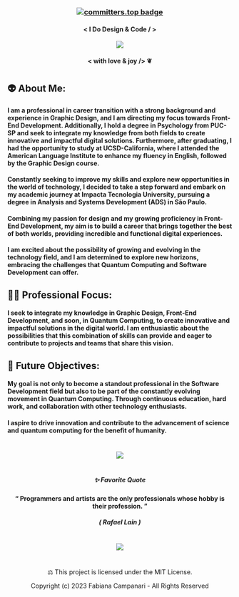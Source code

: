 ### <p align="center">  [![committers.top badge](https://user-badge.committers.top/brazil/USERNAME.svg)](https://user-badge.committers.top/brazil/USERNAME)

#### <p align="center">  < I Do Design & Code / > </p> 


<p align="center">
<img src="https://github.com/FabianaCampanari/FabianaCampanari/assets/113218619/eccdc4d9-94cb-494b-9c36-dc02669eb09b"/> 

#### <p align="center">  < with love & joy /> ❦

#

## 👽 About Me:

#### I am a professional in career transition with a strong background and experience in Graphic Design, and I am directing my focus towards Front-End Development. Additionally, I hold a degree in Psychology from PUC-SP and seek to integrate my knowledge from both fields to create innovative and impactful digital solutions. Furthermore, after graduating, I had the opportunity to study at UCSD-California, where I attended the American Language Institute to enhance my fluency in English, followed by the Graphic Design course.

#### Constantly seeking to improve my skills and explore new opportunities in the world of technology, I decided to take a step forward and embark on my academic journey at Impacta Tecnologia University, pursuing a degree in Analysis and Systems Development (ADS) in São Paulo.

#### Combining my passion for design and my growing proficiency in Front-End Development, my aim is to build a career that brings together the best of both worlds, providing incredible and functional digital experiences.

#### I am excited about the possibility of growing and evolving in the technology field, and I am determined to explore new horizons, embracing the challenges that Quantum Computing and Software Development can offer.

## 🧘🏻 Professional Focus:

#### I seek to integrate my knowledge in Graphic Design, Front-End Development, and soon, in Quantum Computing, to create innovative and impactful solutions in the digital world. I am enthusiastic about the possibilities that this combination of skills can provide and eager to contribute to projects and teams that share this vision.

## 👀 Future Objectives:

#### My goal is not only to become a standout professional in the Software Development field but also to be part of the constantly evolving movement in Quantum Computing. Through continuous education, hard work, and collaboration with other technology enthusiasts.

#### I aspire to drive innovation and contribute to the advancement of science and quantum computing for the benefit of humanity.


#

<p align="center">
<img src="https://github.com/FabianaCampanari/FabianaCampanari/assets/113218619/b3789e50-93e1-48ac-b82e-1db626f7cbb2"/>

#

##### <p align="center">  ✨ Favorite Quote </p>  
 
#### <p align="center"> “ Programmers and artists are the only professionals whose hobby is their profession. ” </p>

##### <p align="center"> ( Rafael Lain ) </p>

#

<p align="center">
<img src="https://github.com/FabianaCampanari/FabianaCampanari/assets/113218619/5b88bfdb-18bf-4b3e-aae3-b0342d2906fe"/>

#

<p align="center"> ⚖︎ This project is licensed under the MIT License. </p>

<p align="center"> Copyright (c) 2023 Fabiana Campanari - All Rights Reserved  </p>

















 
 
